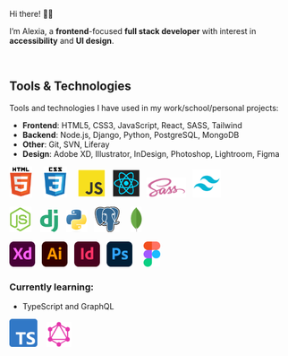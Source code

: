 Hi there! 👋🏼

I’m Alexia, a **frontend**-focused **full stack developer** with interest in **accessibility** and **UI design**.

<br/>

## Tools & Technologies

Tools and technologies I have used in my work/school/personal projects:

-   **Frontend**: HTML5, CSS3, JavaScript, React, SASS, Tailwind
-   **Backend**: Node.js, Django, Python, PostgreSQL, MongoDB
-   **Other**: Git, SVN, Liferay
-   **Design**: Adobe XD, Illustrator, InDesign, Photoshop, Lightroom, Figma

<img src="./images/html5.svg" alt="HTML5" height="55"/>&nbsp;&nbsp;&nbsp;&nbsp;&nbsp;<img src="./images/css3.svg" alt="CSS3" height="55"/>&nbsp;&nbsp;&nbsp;&nbsp;&nbsp;<img src="./images/javascript.svg" alt="JavaScript" height="50"/>&nbsp;&nbsp;&nbsp;<img src="./images/react.svg" alt="React" height="50"/>&nbsp;&nbsp;&nbsp;<img src="./images/sass.svg" alt="SASS" height="35"/>&nbsp;&nbsp;&nbsp;<img src="./images/tailwind.png" alt="Tailwind" height="50"/>

<img src="./images/nodejs.svg" alt="NodeJS" height="45"/>&nbsp;&nbsp;&nbsp;&nbsp;<img src="./images/django.svg" alt="Django" height="40" />&nbsp;&nbsp;&nbsp;&nbsp;<img src="./images/python.png" alt="Python" height="40" />&nbsp;&nbsp;&nbsp;<img src="./images/postgresql.svg" alt="PostgreSQL" height="45"/>&nbsp;&nbsp;&nbsp;&nbsp;&nbsp;<img src="./images/mongodb.svg" alt="MongoDB" height="45"/>

<img src="./images/adobe-xd.png" alt="Adobe XD" height="45"/>&nbsp;&nbsp;&nbsp;<img src="./images/adobe-illustrator.png" alt="Adobe Illustrator" height="45"/>&nbsp;&nbsp;&nbsp;<img src="./images/adobe-indesign.png" alt="Adobe InDesign" height="45"/>&nbsp;&nbsp;&nbsp;<img src="./images/adobe-photoshop.png" alt="Adobe Photoshop" height="45"/>&nbsp;&nbsp;&nbsp;&nbsp;&nbsp;<img src="./images/figma.svg" alt="" height="45"/>
<br/>

### Currently learning:

-   TypeScript and GraphQL

<img src="./images/typescript.png" alt="TypeScript" height="50"/>&nbsp;&nbsp;&nbsp;&nbsp;<img src="./images/graphql.png" alt="GrapQL" height="45"/>
